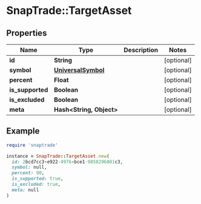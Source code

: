 # SnapTrade::TargetAsset

## Properties

| Name | Type | Description | Notes |
| ---- | ---- | ----------- | ----- |
| **id** | **String** |  | [optional] |
| **symbol** | [**UniversalSymbol**](UniversalSymbol.md) |  | [optional] |
| **percent** | **Float** |  | [optional] |
| **is_supported** | **Boolean** |  | [optional] |
| **is_excluded** | **Boolean** |  | [optional] |
| **meta** | **Hash&lt;String, Object&gt;** |  | [optional] |

## Example

```ruby
require 'snaptrade'

instance = SnapTrade::TargetAsset.new(
  id: 2bcd7cc3-e922-4976-bce1-9858296801c3,
  symbol: null,
  percent: 90,
  is_supported: true,
  is_excluded: true,
  meta: null
)
```

